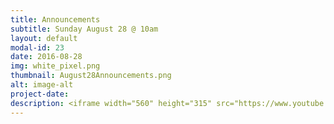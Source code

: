 ```yaml
---
title: Announcements
subtitle: Sunday August 28 @ 10am
layout: default
modal-id: 23
date: 2016-08-28
img: white_pixel.png
thumbnail: August28Announcements.png
alt: image-alt
project-date:
description: <iframe width="560" height="315" src="https://www.youtube.com/embed/K2bGMTwbthc" frameborder="0" allowfullscreen></iframe>
---
```

